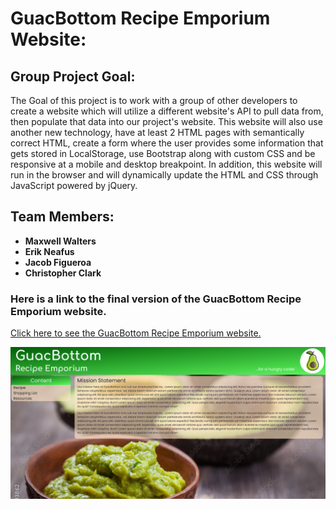 # GuacBottom Recipe Emporium Website:

## Group Project Goal:

The Goal of this project is to work with a group of other developers to create a website which will utilize a different website's API to pull data from, then populate that data into our project's website. This website will also use another new technology, have at least 2 HTML pages with semantically correct HTML, create a form where the user provides some information that gets stored in LocalStorage, use Bootstrap along with custom CSS and be responsive at a mobile and desktop breakpoint. In addition, this website will run in the browser and will dynamically update the HTML and CSS through JavaScript powered by jQuery.

## Team Members:

* **Maxwell Walters**
* **Erik Neafus**
* **Jacob Figueroa**
* **Christopher Clark**

### Here is a link to the final version of the GuacBottom Recipe Emporium website.

[Click here to see the GuacBottom Recipe Emporium website.](https://odetothecode.github.io/GuacBottom/)

![Here is a screen shot of the GuacBottom Recipe Emporium website.](./assets/images/sample-screenshot.png)

